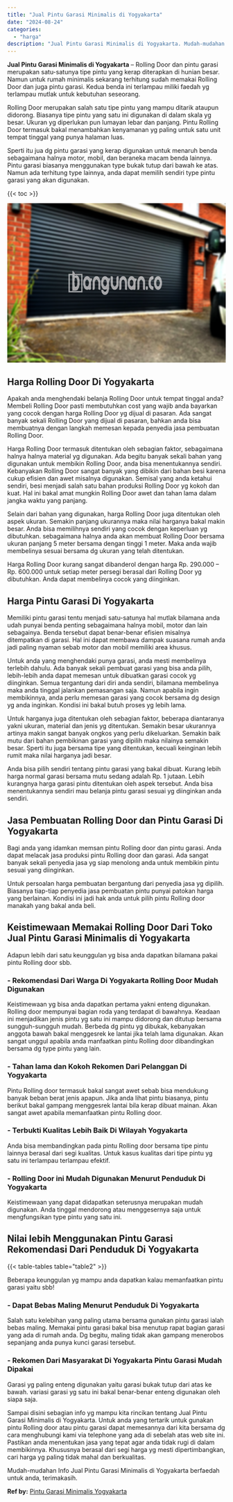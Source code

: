```yaml
---
title: "Jual Pintu Garasi Minimalis di Yogyakarta"
date: "2024-08-24"
categories: 
  - "harga"
description: "Jual Pintu Garasi Minimalis di Yogyakarta. Mudah-mudahan Info Jual Pintu Garasi Minimalis di Yogyakarta berfaedah untuk anda, terimakasih...."
---
```


**Jual Pintu Garasi Minimalis di Yogyakarta** – Rolling Door dan pintu garasi merupakan satu-satunya tipe pintu yang kerap diterapkan di hunian besar. Namun untuk rumah minimalis sekarang terhitung sudah memakai Rolling Door dan juga pintu garasi. Kedua benda ini terlampau miliki faedah yg terlampau mutlak untuk kebutuhan seseorang.

Rolling Door merupakan salah satu tipe pintu yang mampu ditarik ataupun didorong. Biasanya tipe pintu yang satu ini digunakan di dalam skala yg besar. Ukuran yg diperlukan pun lumayan lebar dan panjang. Pintu Rolling Door termasuk bakal menambahkan kenyamanan yg paling untuk satu unit tempat tinggal yang punya halaman luas.

Sperti itu jua dg pintu garasi yang kerap digunakan untuk menaruh benda sebagaimana halnya motor, mobil, dan beraneka macam benda lainnya. Pintu garasi biasanya menggunakan type bukak tutup dari bawah ke atas. Namun ada terhitung type lainnya, anda dapat memilih sendiri type pintu garasi yang akan digunakan.

{{< toc >}}

![Jual Pintu Garasi Minimalis di Yogyakarta](/images/pintu-garasi-29.png)

## Harga Rolling Door Di Yogyakarta

Apakah anda menghendaki belanja Rolling Door untuk tempat tinggal anda? Membeli Rolling Door pasti membutuhkan cost yang wajib anda bayarkan yang cocok dengan harga Rolling Door yg dijual di pasaran. Ada sangat banyak sekali Rolling Door yang dijual di pasaran, bahkan anda bisa membuatnya dengan langkah memesan kepada penyedia jasa pembuatan Rolling Door.

Harga Rolling Door termasuk ditentukan oleh sebagian faktor, sebagaimana halnya halnya material yg digunakan. Ada begitu banyak sekali bahan yang digunakan untuk membikin Rolling Door, anda bisa menentukannya sendiri. Kebanyakan Rolling Door sangat banyak yang dibikin dari bahan besi karena cukup efisien dan awet misalnya digunakan. Semisal yang anda ketahui sendiri, besi menjadi salah satu bahan produksi Rolling Door yg kokoh dan kuat. Hal ini bakal amat mungkin Rolling Door awet dan tahan lama dalam jangka waktu yang panjang.

Selain dari bahan yang digunakan, harga Rolling Door juga ditentukan oleh aspek ukuran. Semakin panjang ukurannya maka nilai harganya bakal makin besar. Anda bisa memilihnya sendiri yang cocok dengan keperluan yg dibutuhkan. sebagaimana halnya anda akan membuat Rolling Door bersama ukuran panjang 5 meter bersama dengan tinggi 1 meter. Maka anda wajib membelinya sesuai bersama dg ukuran yang telah ditentukan.

Harga Rolling Door kurang sangat dibanderol dengan harga Rp. 290.000 – Rp. 600.000 untuk setiap meter persegi berasal dari Rolling Door yg dibutuhkan. Anda dapat membelinya cocok yang diinginkan.

## Harga Pintu Garasi Di Yogyakarta

Memiliki pintu garasi tentu menjadi satu-satunya hal mutlak bilamana anda udah punyai benda penting sebagaimana halnya mobil, motor dan lain sebagainya. Benda tersebut dapat benar-benar efisien misalnya ditempatkan di garasi. Hal ini dapat membawa dampak suasana rumah anda jadi paling nyaman sebab motor dan mobil memiliki area khusus.

Untuk anda yang menghendaki punya garasi, anda mesti membelinya terlebih dahulu. Ada banyak sekali pembuat garasi yang bisa anda pilih, lebih-lebih anda dapat memesan untuk dibuatkan garasi cocok yg diinginkan. Semua tergantung dari diri anda sendiri, bilamana membelinya maka anda tinggal jalankan pemasangan saja. Namun apabila ingin membikinnya, anda perlu memesan garasi yang cocok bersama dg design yg anda inginkan. Kondisi ini bakal butuh proses yg lebih lama.

Untuk harganya juga ditentukan oleh sebagian faktor, beberapa diantaranya yakni ukuran, material dan jenis yg ditentukan. Semakin besar ukurannya artinya makin sangat banyak ongkos yang perlu dikeluarkan. Semakin baik mutu dari bahan pembikinan garasi yang dipilih maka nilainya semakin besar. Sperti itu juga bersama tipe yang ditentukan, kecuali keinginan lebih rumit maka nilai harganya jadi besar.

Anda bisa pilih sendiri tentang pintu garasi yang bakal dibuat. Kurang lebih harga normal garasi bersama mutu sedang adalah Rp. 1 jutaan. Lebih kurangnya harga garasi pintu ditentukan oleh aspek tersebut. Anda bisa menentukannya sendiri mau belanja pintu garasi sesuai yg diinginkan anda sendiri.

## Jasa Pembuatan Rolling Door dan Pintu Garasi Di Yogyakarta

Bagi anda yang idamkan memsan pintu Rolling door dan pintu garasi. Anda dapat melacak jasa produksi pintu Rolling door dan garasi. Ada sangat banyak sekali penyedia jasa yg siap menolong anda untuk membikin pintu sesuai yang diinginkan.

Untuk persoalan harga pembuatan bergantung dari penyedia jasa yg dipilih. Biasanya tiap-tiap penyedia jasa pembuatan pintu punyai patokan harga yang berlainan. Kondisi ini jadi hak anda untuk pilih pintu Rolling door manakah yang bakal anda beli.

## Keistimewaan Memakai Rolling Door Dari Toko Jual Pintu Garasi Minimalis di Yogyakarta

Adapun lebih dari satu keunggulan yg bisa anda dapatkan bilamana pakai pintu Rolling door sbb.

### \- Rekomendasi Dari Warga Di Yogyakarta Rolling Door Mudah Digunakan

Keistimewaan yg bisa anda dapatkan pertama yakni enteng digunakan. Rolling door mempunyai bagian roda yang terdapat di bawahnya. Keadaan ini menjadikan jenis pintu yg satu ini mampu didorong dan ditutup bersama sungguh-sungguh mudah. Berbeda dg pintu yg dibukak, kebanyakan anggota bawah bakal menggesrek ke lantai jika telah lama digunakan. Akan sangat unggul apabila anda manfaatkan pintu Rolling door dibandingkan bersama dg type pintu yang lain.

### \- Tahan lama dan Kokoh Rekomen Dari Pelanggan Di Yogyakarta

Pintu Rolling door termasuk bakal sangat awet sebab bisa mendukung banyak beban berat jenis apapun. Jika anda lihat pintu biasanya, pintu berikut bakal gampang menggesrek lantai bila kerap dibuat mainan. Akan sangat awet apabila memanfaatkan pintu Rolling door.

### \- Terbukti Kualitas Lebih Baik Di Wilayah Yogyakarta

Anda bisa membandingkan pada pintu Rolling door bersama tipe pintu lainnya berasal dari segi kualitas. Untuk kasus kualitas dari tipe pintu yg satu ini terlampau terlampau efektif.

### \- Rolling Door ini Mudah Digunakan Menurut Penduduk Di Yogyakarta

Keistimewaan yang dapat didapatkan seterusnya merupakan mudah digunakan. Anda tinggal mendorong atau menggesernya saja untuk mengfungsikan type pintu yang satu ini.

## Nilai lebih Menggunakan Pintu Garasi Rekomendasi Dari Penduduk Di Yogyakarta

{{< table-tables table="table2" >}}

Beberapa keunggulan yg mampu anda dapatkan kalau memanfaatkan pintu garasi yaitu sbb!

### \- Dapat Bebas Maling Menurut Penduduk Di Yogyakarta

Salah satu kelebihan yang paling utama bersama gunakan pintu garasi ialah bebas maling. Memakai pintu garasi bakal bisa menutup rapat bagian garasi yang ada di rumah anda. Dg begitu, maling tidak akan gampang menerobos sepanjang anda punya kunci garasi tersebut.

### \- Rekomen Dari Masyarakat Di Yogyakarta Pintu Garasi Mudah Dipakai

Garasi yg paling enteng digunakan yaitu garasi bukak tutup dari atas ke bawah. variasi garasi yg satu ini bakal benar-benar enteng digunakan oleh siapa saja.

Sampai disini sebagian info yg mampu kita rincikan tentang Jual Pintu Garasi Minimalis di Yogyakarta. Untuk anda yang tertarik untuk gunakan pintu Rolling door atau pintu garasi dapat memesannya dari kita bersama dg cara menghubungi kami via telephone yang ada di sebelah atas web site ini. Pastikan anda menentukan jasa yang tepat agar anda tidak rugi di dalam membikinnya. Khususnya berasal dari segi harga yg mesti dipertimbangkan, cari harga yg paling tidak mahal dan berkualitas.

Mudah-mudahan Info Jual Pintu Garasi Minimalis di Yogyakarta berfaedah untuk anda, terimakasih.

**Ref by:** [Pintu Garasi Minimalis Yogyakarta](https://id.wikipedia.org/wiki/Pintu)
